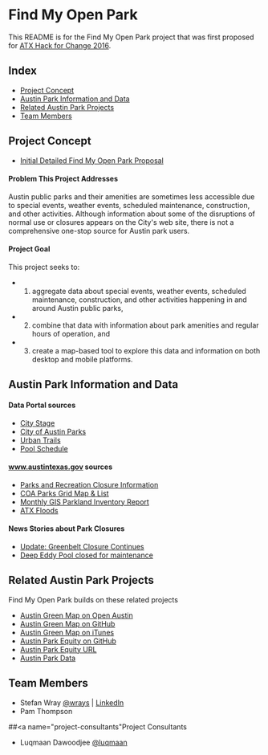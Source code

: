 # Find My Open Park

This README is for the Find My Open Park project that was first proposed for [ATX Hack for Change 2016](https://github.com/atxhack4change/2016-project-proposals).

## Index
* [Project Concept](#project-concept)
* [Austin Park Information and Data](#park-data)
* [Related Austin Park Projects](#related-projects)
* [Team Members](#team-members)

## <a name="project-concept"></a>Project Concept

* [Initial Detailed Find My Open Park Proposal](https://github.com/atxhack4change/2016-project-proposals/issues/27)

#### Problem This Project Addresses
Austin public parks and their amenities are sometimes less accessible due to special events, weather events, scheduled maintenance, construction, and other activities. Although information about some of the disruptions of normal use or closures appears on the City's web site, there is not a comprehensive one-stop source for Austin park users.

#### Project Goal
This project seeks to: 
* 1) aggregate data about special events, weather events, scheduled maintenance, construction, and other activities happening in and around Austin public parks,
* 2) combine that data with information about park amenities and regular hours of operation, and
* 3) create a map-based tool to explore this data and information on both desktop and mobile platforms. 

## <a name="park-data"></a>Austin Park Information and Data

#### Data Portal sources

- [City Stage](http://www.austintexas.gov/department/citystage)
- [City of Austin Parks](https://data.austintexas.gov/dataset/City-Of-Austin-Parks/99qw-4ixs)
- [Urban Trails](https://data.austintexas.gov/Government/Urban-Trails/bxbe-ndaw)
- [Pool Schedule](https://data.austintexas.gov/Neighborhood/Pool-Schedule2015/xaxa-886r)

#### www.austintexas.gov sources
- [Parks and Recreation Closure Information](http://austintexas.gov/parkclosures)
- [COA Parks Grid Map & List](http://www.austintexas.gov/sites/default/files/files/Parks/GIS/Inventory/COA_Parks_Grid_Map_and_List.pdf)
- [Monthly GIS Parkland Inventory Report](http://www.austintexas.gov/sites/default/files/files/Parks/GIS/Inventory/Austin_PARD_Has.pdf)
- [ATX Floods](https://www.atxfloods.com)

#### News Stories about Park Closures
- [Update: Greenbelt Closure Continues](http://www.austinchronicle.com/daily/news/2015-05-12/update-greenbelt-closure-continues/)
- [Deep Eddy Pool closed for maintenance](http://www.statesman.com/news/news/deep-eddy-pool-closed-for-maintenance-monday-until/nqKfW/)

## <a name="related-projects"></a>Related Austin Park Projects
Find My Open Park builds on these related projects

* [Austin Green Map on Open Austin](http://www.open-austin.org/austingreenmap/)
* [Austin Green Map on GitHub](https://github.com/open-austin/austingreenmap)
* [Austin Green Map on iTunes](https://itunes.apple.com/us/app/green-map-interactive-map/id1022734155?mt=8)
* [Austin Park Equity on GitHub](https://github.com/open-austin/austin-park-equity)
* [Austin Park Equity URL](http://austinparkequity.com)
* [Austin Park Data](https://github.com/daniellillja/AustinParksData)

## <a name="team-members"></a>Team Members
* Stefan Wray [@wrays](https://github.com/wrays) | [LinkedIn](https://www.linkedin.com/in/stefanwray)
* Pam Thompson

##<a name="project-consultants"</a>Project Consultants
* Luqmaan Dawoodjee [@luqmaan](https://github.com/luqmaan)





